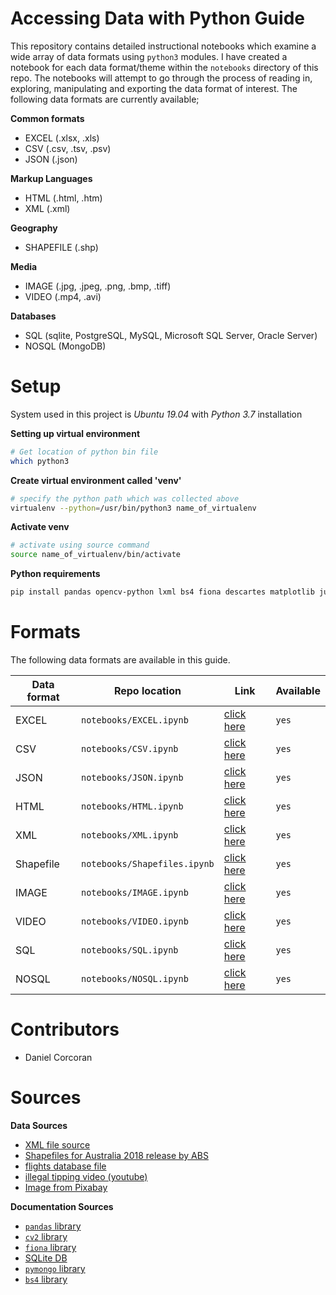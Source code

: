 # Accessing Data with Python Guide
This repository contains detailed instructional notebooks which examine a wide array of data formats using `python3` modules. I have created a notebook for each data format/theme within the `notebooks` directory of this repo. The notebooks will attempt to go through the process of reading in, exploring, manipulating and exporting the data format of interest. The following data formats are currently available;

**Common formats**

- EXCEL (.xlsx, .xls)
- CSV (.csv, .tsv, .psv)
- JSON (.json)

**Markup Languages**

- HTML (.html, .htm)
- XML (.xml)

**Geography**

- SHAPEFILE (.shp)

**Media**

- IMAGE (.jpg, .jpeg, .png, .bmp, .tiff)
- VIDEO (.mp4, .avi)

**Databases**

- SQL (sqlite, PostgreSQL, MySQL, Microsoft SQL Server, Oracle Server)
- NOSQL (MongoDB)


# Setup
System used in this project is *Ubuntu 19.04* with *Python 3.7* installation

**Setting up virtual environment**

```sh
# Get location of python bin file 
which python3
```

**Create virtual environment called 'venv'**

```sh
# specify the python path which was collected above
virtualenv --python=/usr/bin/python3 name_of_virtualenv
```

**Activate venv**

```sh
# activate using source command
source name_of_virtualenv/bin/activate
```

**Python requirements**

```sh
pip install pandas opencv-python lxml bs4 fiona descartes matplotlib jupyter
```

# Formats
The following data formats are available in this guide.

|Data format|Repo location|Link|Available| 
| ----- | ----- | ----- | ----- |
|EXCEL|`notebooks/EXCEL.ipynb`|[click here](https://github.com/danielc92/python-data-guide/blob/master/notebooks/EXCEL.ipynb)|`yes`|
|CSV|`notebooks/CSV.ipynb`|[click here](https://github.com/danielc92/python-data-guide/blob/master/notebooks/CSV.ipynb)|`yes`|
|JSON|`notebooks/JSON.ipynb`|[click here](https://github.com/danielc92/python-data-guide/blob/master/notebooks/JSON.ipynb)|`yes`|
|HTML|`notebooks/HTML.ipynb`|[click here](https://github.com/danielc92/python-data-guide/blob/master/notebooks/HTML.ipynb)|`yes`|
|XML|`notebooks/XML.ipynb`|[click here](https://github.com/danielc92/python-data-guide/blob/master/notebooks/XML.ipynb)|`yes`|
|Shapefile|`notebooks/Shapefiles.ipynb`|[click here](https://github.com/danielc92/python-data-guide/blob/master/notebooks/Shapefiles.ipynb)|`yes`|
|IMAGE|`notebooks/IMAGE.ipynb`|[click here](https://github.com/danielc92/python-data-guide/blob/master/notebooks/IMAGE.ipynb)|`yes`|
|VIDEO|`notebooks/VIDEO.ipynb`|[click here](https://github.com/danielc92/python-data-guide/blob/master/notebooks/VIDEO.ipynb)|`yes`|
|SQL|`notebooks/SQL.ipynb`|[click here](https://github.com/danielc92/python-data-guide/blob/master/notebooks/SQL.ipynb)|`yes`|
|NOSQL|`notebooks/NOSQL.ipynb`|[click here](https://github.com/danielc92/python-data-guide/blob/master/notebooks/NOSQL.ipynb)|`yes`|

# Contributors
- Daniel Corcoran

# Sources
**Data Sources**

- [XML file source](https://data.gov.au/dataset/ds-dga-4b7b5b50-774f-4416-90ce-5b7df85ff8ce/details?q=XML)
- [Shapefiles for Australia 2018 release by ABS](https://www.abs.gov.au/AUSSTATS/abs@.nsf/DetailsPage/1270.0.55.003July%202018?OpenDocument)
- [flights database file](https://www.dropbox.com/s/a2wax843eniq12g/flights.db?dl=0)
- [illegal tipping video (youtube)](https://www.youtube.com/watch?v=pTXQXp1mDkQ)
- [Image from Pixabay](https://pixabay.com/photos/image-statue-brass-child-art-1465348/)

**Documentation Sources**

- [`pandas` library](https://pandas.pydata.org/pandas-docs/stable/)
- [`cv2` library](https://opencv-python-tutroals.readthedocs.io/en/latest/index.html)
- [`fiona` library](https://pypi.org/project/Fiona/)
- [SQLite DB](https://www.sqlite.org/draft/docs.html)
- [`pymongo` library](https://api.mongodb.com/python/current/)
- [`bs4` library](https://www.crummy.com/software/BeautifulSoup/bs4/doc/)
